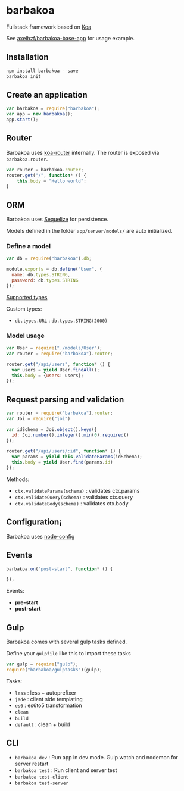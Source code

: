 # barbakoa

Fullstack framework based on [Koa](http://koajs.com/)

See [axelhzf/barbakoa-base-app](https://github.com/axelhzf/barbakoa-base-app) for usage example.

## Installation

```js
npm install barbakoa --save
barbakoa init
```

## Create an application

```js
var barbakoa = require("barbakoa");
var app = new barbakoa();
app.start();
```

## Router

Barbakoa uses [koa-router](https://github.com/alexmingoia/koa-router) internally. The router is exposed via `barbakoa.router`.

```js
var router = barbakoa.router;
router.get("/", function* () {
    this.body = "Hello world";
}
```

## ORM

Barbakoa uses [Sequelize](https://github.com/sequelize/sequelize) for persistence.

Models defined in the folder `app/server/models/` are auto initialized.

### Define a model

```js
var db = require("barbakoa").db;

module.exports = db.define("User", {
  name: db.types.STRING,
  password: db.types.STRING
});
```

[Supported types](http://sequelizejs.com/docs/latest/models#data-types)

Custom types:

* `db.types.URL` : `db.types.STRING(2000)`

### Model usage

```js
var User = require("./models/User");
var router = require("barbakoa").router;

router.get("/api/users", function* () {
  var users = yield User.findAll();
  this.body = {users: users};
});
```

## Request parsing and validation

```js
var router = require("barbakoa").router;
var Joi = require("joi")

var idSchema = Joi.object().keys({
  id: Joi.number().integer().min(0).required()
});

router.get("/api/users/:id", function* () {
  var params = yield this.validateParams(idSchema);
  this.body = yield User.find(params.id)
});

```

Methods:

* `ctx.validateParams(schema)` : validates ctx.params
* `ctx.validateQuery(schema)` : validates ctx.query
* `ctx.validateBody(schema)` : validates ctx.body


## Configuration¡

Barbakoa uses [node-config](https://github.com/lorenwest/node-config)

## Events

```js
barbakoa.on("post-start", function* () {

});
```

Events:

* **pre-start**
* **post-start**


## Gulp

Barbakoa comes with several gulp tasks defined.

Define your `gulpfile` like this to import these tasks

```js
var gulp = require("gulp");
require("barbakoa/gulptasks")(gulp);
```

Tasks:

* `less` : less + autoprefixer
* `jade` : client side templating
* `es6` : es6to5 transformation
* `clean`
* `build`
* `default` : clean + build

## CLI

* `barbakoa dev` : Run app in dev mode. Gulp watch and nodemon for server restart
* `barbakoa test` : Run client and server test
* `barbakoa test-client`
* `barbakoa test-server`